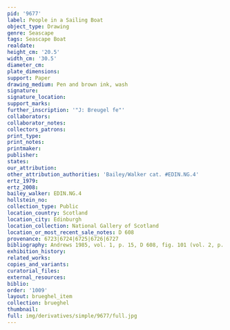 ```yaml
---
pid: '9677'
label: People in a Sailing Boat
object_type: Drawing
genre: Seascape
tags: Seascape Boat
realdate: 
height_cm: '20.5'
width_cm: '30.5'
diameter_cm: 
plate_dimensions: 
support: Paper
drawing_medium: Pen and brown ink, wash
signature: 
signature_location: 
support_marks: 
further_inscription: '"J: Breugel fe"'
collaborators: 
collaborator_notes: 
collectors_patrons: 
print_type: 
print_notes: 
printmaker: 
publisher: 
states: 
our_attribution: 
other_attribution_authorities: 'Bailey/Walker cat. #EDIN.NG.4'
ertz_1979: 
ertz_2008: 
bailey_walker: EDIN.NG.4
hollstein_no: 
collection_type: Public
location_country: Scotland
location_city: Edinburgh
location_collection: National Gallery of Scotland
location_or_most_recent_sale_notes: D 608
provenance: 6723|6724|6725|6726|6727
bibliography: Andrews 1985, vol. 1, p. 15, D 608, fig. 101 (vol. 2, p. 25)
exhibition_history: 
related_works: 
copies_and_variants: 
curatorial_files: 
external_resources: 
biblio: 
order: '1009'
layout: brueghel_item
collection: brueghel
thumbnail: 
full: img/derivatives/simple/9677/full.jpg
---
```

